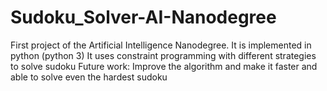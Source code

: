 # Sudoku_Solver-AI-Nanodegree

First project of the Artificial Intelligence Nanodegree.
It is implemented in python (python 3)
It uses constraint programming with different strategies to solve sudoku
Future work:
Improve the algorithm and make it faster and able to solve even the hardest sudoku
